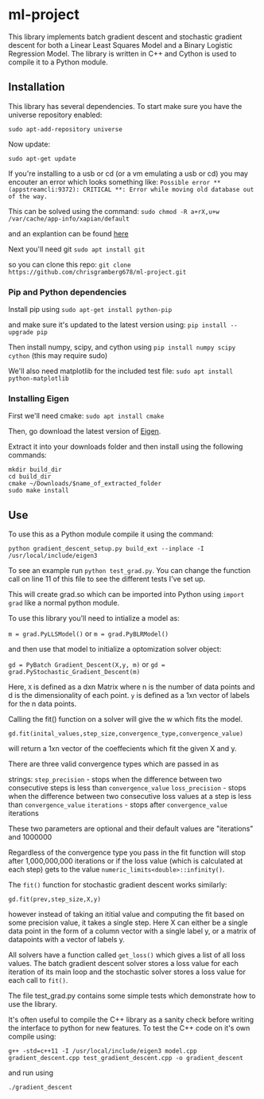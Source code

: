 # ml-project

This library implements batch gradient descent and stochastic gradient descent for both a Linear Least Squares Model and a Binary Logistic Regression Model. The library is written in C++ and Cython is used to compile it to a Python module.

## Installation

This library has several dependencies. To start make sure you have the universe repository enabled:

`sudo apt-add-repository universe`

Now update:

`sudo apt-get update`

If you're installing to a usb or cd (or a vm emulating a usb or cd) you may encouter an error which looks something like: `Possible error ** (appstreamcli:9372): CRITICAL **: Error while moving old database out of the way.`

This can be solved using the command: `sudo chmod -R a+rX,u+w /var/cache/app-info/xapian/default`

and an explantion can be found [here](https://askubuntu.com/questions/761592/unable-to-apt-get-dist-upgrade-on-a-persistent-ubuntu-16-04-usb)

Next you'll need git `sudo apt install git`

so you can clone this repo: `git clone https://github.com/chrisgramberg678/ml-project.git` 

### Pip and Python dependencies

Install pip using `sudo apt-get install python-pip` 

and make sure it's updated to the latest version using: `pip install --upgrade pip`

Then install numpy, scipy, and cython using `pip install numpy scipy cython` (this may require sudo)

We'll also need matplotlib for the included test file: `sudo apt install python-matplotlib`

### Installing Eigen

First we'll need cmake: `sudo apt install cmake`

Then, go download the latest version of [Eigen](eigen.tuxfamily.org).

Extract it into your downloads folder and then install using the following commands:

```
mkdir build_dir
cd build_dir
cmake ~/Downloads/$name_of_extracted_folder
sudo make install
```

## Use

To use this as a Python module compile it using the command: 

`python gradient_descent_setup.py build_ext --inplace -I /usr/local/include/eigen3`

To see an example run `python test_grad.py`. You can change the function call on line 11 of this file to see the different tests I've set up.

This will create grad.so which can be imported into Python using `import grad` like a normal python module.

To use this library you'll need to intialize a model as: 

`m = grad.PyLLSModel()` or `m = grad.PyBLRModel()`

and then use that model to initialize a optomization solver object:

`gd = PyBatch Gradient_Descent(X,y, m)` or `gd = grad.PyStochastic_Gradient_Descent(m)`

Here, `X` is defined as a dxn Matrix where n is the number of data points and d is the dimensionality of each point. `y` is defined as a 1xn vector of labels for the n data points.

Calling the fit() function on a solver will give the w which fits the model. 

`gd.fit(inital_values,step_size,convergence_type,convergence_value)`

will return a 1xn vector of the coeffecients which fit the given X and y.

There are three valid convergence types which are passed in as 

strings:
`step_precision` - stops when the difference between two consecutive steps is less than `convergence_value`
`loss_precision` - stops when the difference between two consecutive loss values at a step is less than `convergence_value`
`iterations` - stops after `convergence_value` iterations

These two parameters are optional and their default values are "iterations" and 1000000

Regardless of the convergence type you pass in the fit function will stop after 1,000,000,000 iterations or if the loss value (which is calculated at each step) gets to the value `numeric_limits<double>::infinity()`.

The `fit()` function for stochastic gradient descent works similarly:

`gd.fit(prev,step_size,X,y)`

however instead of taking an ititial value and computing the fit based on some precision value, it takes a single step. Here X can either be a single data point in the form of a column vector with a single label y, or a matrix of datapoints with a vector of labels y.

All solvers have a function called `get_loss()` which gives a list of all loss values. The batch gradient descent solver stores a loss value for each iteration of its main loop and the stochastic solver stores a loss value for each call to `fit()`.

The file test_grad.py contains some simple tests which demonstrate how to use the library.

It's often useful to compile the C++ library as a sanity check before writing the interface to python for new features. To test the C++ code on it's own compile using:

`g++ -std=c++11 -I /usr/local/include/eigen3 model.cpp gradient_descent.cpp test_gradient_descent.cpp -o gradient_descent`

and run using

`./gradient_descent`